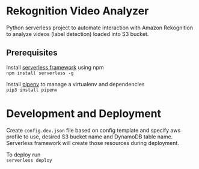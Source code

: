 # Rekognition Video Analyzer
Python serverless project to automate interaction with Amazon Rekognition to analyze videos (label detection) loaded into S3 bucket.

## Prerequisites
Install [serverless framework](https://serverless.com/) using npm   
`npm install serverless -g`

Install [pipenv](https://docs.pipenv.org/en/latest/) to manage a virtualenv and dependencies  
`pip3 install pipenv`

# Development and Deployment
Create `config.dev.json` file based on config template and specify aws profile to use, desired S3 bucket name and DynamoDB table name. Serverless framework will create those resources during deployment.

To deploy run  
`serverless deploy`

